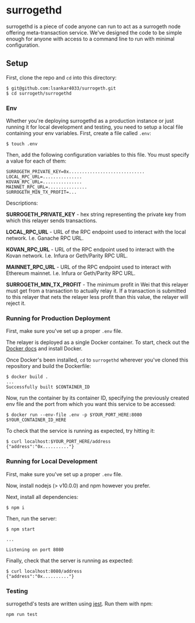 # surrogethd

surrogethd is a piece of code anyone can run to act as a surrogeth node offering meta-transaction service. We've designed the code to be simple enough for anyone with access to a command line to run with minimal configuration.

## Setup

First, clone the repo and `cd` into this directory:

```
$ git@github.com:lsankar4033/surrogeth.git
$ cd surrogeth/surrogethd
```

### Env

Whether you're deploying surrogethd as a production instance or just running it for local development and testing, you need to setup a local file containing your env variables. First, create a file called `.env`:

```
$ touch .env
```

Then, add the following configuration variables to this file. You must specify a value for each of them:

```
SURROGETH_PRIVATE_KEY=0x.............................
LOCAL_RPC_URL=...............
KOVAN_RPC_URL=...............
MAINNET_RPC_URL=...............
SURROGETH_MIN_TX_PROFIT=...
```
Descriptions:

**SURROGETH\_PRIVATE\_KEY** - hex string representing the private key from which this relayer sends transactions.

**LOCAL\_RPC\_URL** - URL of the RPC endpoint used to interact with the local network. I.e. Ganache RPC URL.

**KOVAN\_RPC\_URL** - URL of the RPC endpoint used to interact with the Kovan network. I.e. Infura or Geth/Parity RPC URL.

**MAINNET\_RPC\_URL** - URL of the RPC endpoint used to interact with Ethereum mainnet. I.e. Infura or Geth/Parity RPC URL.

**SURROGETH\_MIN\_TX\_PROFIT** - The minimum profit in Wei that this relayer must get from a transaction to actually relay it. If a transaction is submitted to this relayer that nets the relayer less profit than this value, the relayer will reject it.

### Running for Production Deployment
First, make sure you've set up a proper `.env` file.

The relayer is deployed as a single Docker container. To start, check out the [Docker docs](https://docs.docker.com) and install Docker.

Once Docker's been installed, `cd` to `surrogethd` wherever you've cloned this repository and build the Dockerfile:

```
$ docker build .
...
Successfully built $CONTAINER_ID
```

Now, run the container by its container ID, specifying the previously created env file and the port from which you want this service to be accessed:

```
$ docker run --env-file .env -p $YOUR_PORT_HERE:8080 $YOUR_CONTAINER_ID_HERE
```

To check that the service is running as expected, try hitting it:

```
$ curl localhost:$YOUR_PORT_HERE/address
{"address":"0x.........."}
```

### Running for Local Development
First, make sure you've set up a proper `.env` file.

Now, install nodejs (> v10.0.0) and npm however you prefer.

Next, install all dependencies:

```
$ npm i
```

Then, run the server:

```
$ npm start

...

Listening on port 8080
```

Finally, check that the server is running as expected:

```
$ curl localhost:8080/address
{"address":"0x.........."}
```

### Testing

surrogethd's tests are written using [jest](https://jestjs.io/en/). Run them with npm:

```
npm run test
```
